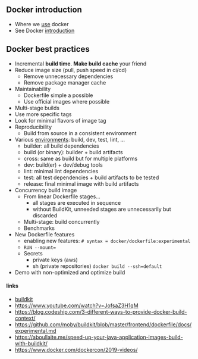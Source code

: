 ## Docker introduction

* Where we [use](WHERE_USING_DOCKER.md) docker
* See Docker [introduction](ABOUT_DOCKER.md)

## Docker best practices

* Incremental **build time**. **Make build cache** your friend
* Reduce image size (pull, push speed in ci/cd)
    * Remove unnecessary dependencies
    * Remove package manager cache
* Maintainability
    * Dockerfile simple a possible
    * Use official images where possible
* Multi-stage builds
* Use more specific tags
* Look for minimal flavors of image tag
* Reproducibility
    * Build from source in a consistent environment
* Various [environments](https://github.com/docker/cli/tree/master/dockerfiles): build, dev, test, lint, …
    * builder: all build dependencies
    * build (or binary): builder + build artifacts
    * cross: same as build but for multiple platforms
    * dev: build(er) + dev/debug tools
    * lint: minimal lint dependencies
    * test: all test dependencies + build artifacts to be tested
    * release: final minimal image with build artifacts
* Concurrency build image
    * From linear Dockerfile stages…
        * all stages are executed in sequence
        * without BuildKit, unneeded stages are unnecessarily but discarded
    * Multi-stage: build concurrently
    * Benchmarks
* New Dockerfile features
    * enabling new features: ```# syntax = docker/dockerfile:experimental```
    * ```RUN --mount=```
    * Secrets
        * private keys (aws)
        * sh (private repositories) ```docker build --ssh=default```
* Demo with non-optimized and optimize build


#### links
* [buildkit](https://www.youtube.com/watch?time_continue=222&v=cbLk3Egc42E&feature=emb_logo)
* https://www.youtube.com/watch?v=JofsaZ3H1qM
* https://blog.codeship.com/3-different-ways-to-provide-docker-build-context/
* https://github.com/moby/buildkit/blob/master/frontend/dockerfile/docs/experimental.md
* https://aboullaite.me/speed-up-your-java-application-images-build-with-buildkit/
* https://www.docker.com/dockercon/2019-videos/
